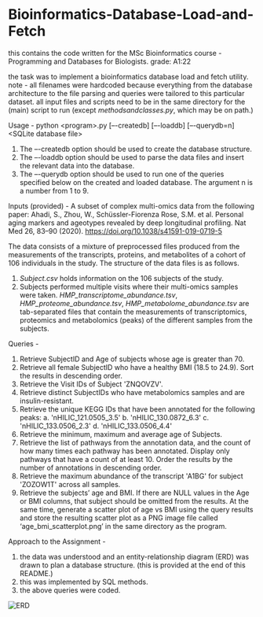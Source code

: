 # Bioinformatics-Database-Load-and-Fetch
this contains the code written for the MSc Bioinformatics course - Programming and Databases for Biologists. grade: A1:22

the task was to implement a bioinformatics database load and fetch utility.
note - all filenames were hardcoded because everything from the database architecture to the file parsing and queries were tailored to this particular dataset. all input files and scripts need to be in the same directory for the (main) script to run (except _methodsandclasses.py_, which may be on path.)

Usage - 
python \<program\>.py [–-createdb] [–-loaddb] [–-querydb=n] \<SQLite database file\>
  1. The –-createdb option should be used to create the database structure.
  2. The –-loaddb option should be used to parse the data files and insert the relevant data into the database. 
  3. The –-querydb option should be used to run one of the queries specified below on the created and loaded database. The argument n is a number from 1 to 9.

Inputs (provided) - 
A subset of complex multi-omics data from the following paper: Ahadi, S., Zhou, W., Schüssler-Fiorenza Rose, S.M. et al. Personal aging markers and ageotypes revealed by deep longitudinal profiling. Nat Med 26, 83–90 (2020). https://doi.org/10.1038/s41591-019-0719-5

The data consists of a mixture of preprocessed files produced from the measurements of the transcripts, proteins, and metabolites of a cohort of 106 individuals in the study. The structure of the data files is as follows.
1) _Subject.csv_ holds information on the 106 subjects of the study.
2) Subjects performed multiple visits where their multi-omics samples were taken. _HMP_transcriptome_abundance.tsv_, _HMP_proteome_abundance.tsv_, _HMP_metabolome_abundance.tsv_ are tab-separated files that contain the measurements of transcriptomics, proteomics and metabolomics (peaks) of the different samples from the subjects.

Queries -   
  1. Retrieve SubjectID and Age of subjects whose age is greater than 70.
  2. Retrieve all female SubjectID who have a healthy BMI (18.5 to 24.9). Sort the results in descending order.
  3. Retrieve the Visit IDs of Subject 'ZNQOVZV'. 
  4. Retrieve distinct SubjectIDs who have metabolomics samples and are insulin-resistant.
  5. Retrieve the unique KEGG IDs that have been annotated for the following peaks: 
    a. 'nHILIC_121.0505_3.5'
    b. 'nHILIC_130.0872_6.3'
    c. 'nHILIC_133.0506_2.3'
    d. 'nHILIC_133.0506_4.4'
  6. Retrieve the minimum, maximum and average age of Subjects.
  7. Retrieve the list of pathways from the annotation data, and the count of how many times each pathway has been annotated. Display only pathways that have a count of at least 10. Order the results by the number of annotations in descending order.
  8. Retrieve the maximum abundance of the transcript 'A1BG' for subject 'ZOZOW1T' across all samples.
  9. Retrieve the subjects’ age and BMI. If there are NULL values in the Age or BMI columns, that subject should be omitted from the results. At the same time, generate a scatter plot of age vs BMI using the query results and store the resulting scatter plot as a PNG image file called ‘age_bmi_scatterplot.png’ in the same directory as the program.

Approach to the Assignment - 
1) the data was understood and an entity-relationship diagram (ERD) was drawn to plan a database structure. (this is provided at the end of this README.)
2) this was implemented by SQL methods.
3) the above queries were coded.

![ERD](https://github.com/user-attachments/assets/7aec4592-f539-4f4c-908f-b323fd291c05)
